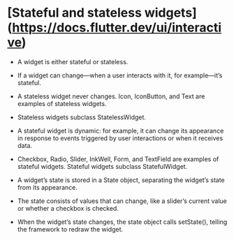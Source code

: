 # [Stateful and stateless widgets] (https://docs.flutter.dev/ui/interactive)
* A widget is either stateful or stateless. 
* If a widget can change—when a user interacts with it, for example—it’s stateful.

* A stateless widget never changes. Icon, IconButton, and Text are examples of stateless widgets. 
* Stateless widgets subclass StatelessWidget.

* A stateful widget is dynamic: for example, it can change its appearance in response to events triggered by user interactions or when it receives data.
*  Checkbox, Radio, Slider, InkWell, Form, and TextField are examples of stateful widgets. Stateful widgets subclass StatefulWidget.

* A widget’s state is stored in a State object, separating the widget’s state from its appearance. 
* The state consists of values that can change, like a slider’s current value or whether a checkbox is checked. 
* When the widget’s state changes, the state object calls setState(), telling the framework to redraw the widget.

